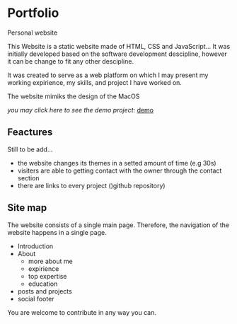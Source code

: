 # Portfolio

Personal website

This Website is a static website made of HTML, CSS and JavaScript...
It was initially developed based on the software development descipline, however it can be change to fit any other descipline.

It was created to serve as a web platform on which I may present my working expirience, my skills, and project I have worked on.

The website mimiks the design of the MacOS

_you may click here to see the demo project:_ [demo](https://parcidioandre.netlify.app/)

## Feactures

Still to be add...

- the website changes its themes in a setted amount of time (e.g 30s)
- visiters are able to getting contact with the owner through the contact section
- there are links to every project ()github repository)

## Site map

The website consists of a single main page. Therefore, the navigation of the website happens in a single page.

- Introduction
- About
  - more about me
  - expirience
  - top expertise
  - education
- posts and projects
- social footer

You are welcome to contribute in any way you can.
